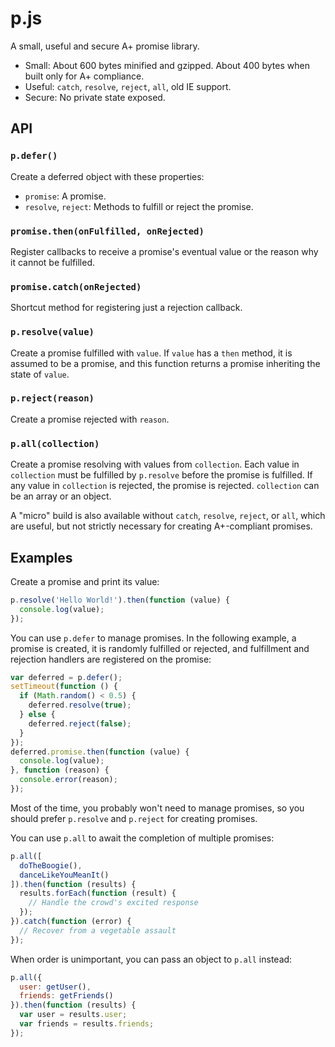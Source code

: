 # p.js

A small, useful and secure A+ promise library.

- Small: About 600 bytes minified and gzipped.  About 400 bytes when built only
  for A+ compliance.
- Useful: `catch`, `resolve`, `reject`, `all`, old IE support.
- Secure: No private state exposed.

## API

### `p.defer()`

Create a deferred object with these properties:

- `promise`: A promise.
- `resolve`, `reject`: Methods to fulfill or reject the promise.

### `promise.then(onFulfilled, onRejected)`

Register callbacks to receive a promise's eventual value or the reason why it
cannot be fulfilled.

### `promise.catch(onRejected)`

Shortcut method for registering just a rejection callback.

### `p.resolve(value)`

Create a promise fulfilled with `value`.  If `value` has a `then` method, it is
assumed to be a promise, and this function returns a promise inheriting the
state of `value`.

### `p.reject(reason)`

Create a promise rejected with `reason`.

### `p.all(collection)`

Create a promise resolving with values from `collection`.  Each value in
`collection` must be fulfilled by `p.resolve` before the promise is fulfilled.
If any value in `collection` is rejected, the promise is rejected. `collection`
can be an array or an object.

A "micro" build is also available without `catch`, `resolve`, `reject`, or
`all`, which are useful, but not strictly necessary for creating A+-compliant
promises.

## Examples

Create a promise and print its value:

```js
p.resolve('Hello World!').then(function (value) {
  console.log(value);
});
```

You can use `p.defer` to manage promises.  In the following example, a promise
is created, it is randomly fulfilled or rejected, and fulfillment and rejection
handlers are registered on the promise:

```js
var deferred = p.defer();
setTimeout(function () {
  if (Math.random() < 0.5) {
    deferred.resolve(true);
  } else {
    deferred.reject(false);
  }
});
deferred.promise.then(function (value) {
  console.log(value);
}, function (reason) {
  console.error(reason);
});
```

Most of the time, you probably won't need to manage promises, so you should
prefer `p.resolve` and `p.reject` for creating promises.

You can use `p.all` to await the completion of multiple promises:

```js
p.all([
  doTheBoogie(),
  danceLikeYouMeanIt()
]).then(function (results) {
  results.forEach(function (result) {
    // Handle the crowd's excited response
  });
}).catch(function (error) {
  // Recover from a vegetable assault
});
```

When order is unimportant, you can pass an object to `p.all` instead:

```js
p.all({
  user: getUser(),
  friends: getFriends()
}).then(function (results) {
  var user = results.user;
  var friends = results.friends;
});
```

